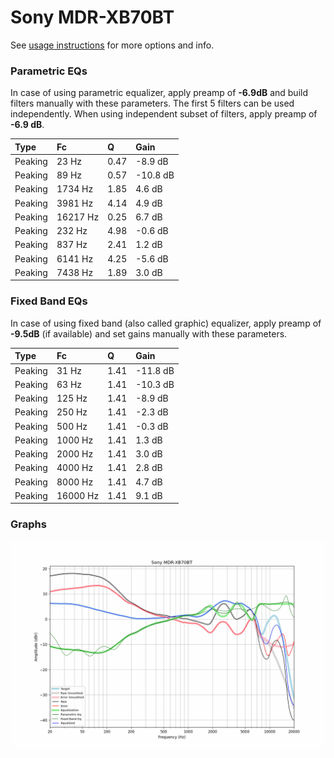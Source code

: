 # Sony MDR-XB70BT
See [usage instructions](https://github.com/jaakkopasanen/AutoEq#usage) for more options and info.

### Parametric EQs
In case of using parametric equalizer, apply preamp of **-6.9dB** and build filters manually
with these parameters. The first 5 filters can be used independently.
When using independent subset of filters, apply preamp of **-6.9 dB**.

| Type    | Fc       |    Q | Gain     |
|:--------|:---------|:-----|:---------|
| Peaking | 23 Hz    | 0.47 | -8.9 dB  |
| Peaking | 89 Hz    | 0.57 | -10.8 dB |
| Peaking | 1734 Hz  | 1.85 | 4.6 dB   |
| Peaking | 3981 Hz  | 4.14 | 4.9 dB   |
| Peaking | 16217 Hz | 0.25 | 6.7 dB   |
| Peaking | 232 Hz   | 4.98 | -0.6 dB  |
| Peaking | 837 Hz   | 2.41 | 1.2 dB   |
| Peaking | 6141 Hz  | 4.25 | -5.6 dB  |
| Peaking | 7438 Hz  | 1.89 | 3.0 dB   |

### Fixed Band EQs
In case of using fixed band (also called graphic) equalizer, apply preamp of **-9.5dB**
(if available) and set gains manually with these parameters.

| Type    | Fc       |    Q | Gain     |
|:--------|:---------|:-----|:---------|
| Peaking | 31 Hz    | 1.41 | -11.8 dB |
| Peaking | 63 Hz    | 1.41 | -10.3 dB |
| Peaking | 125 Hz   | 1.41 | -8.9 dB  |
| Peaking | 250 Hz   | 1.41 | -2.3 dB  |
| Peaking | 500 Hz   | 1.41 | -0.3 dB  |
| Peaking | 1000 Hz  | 1.41 | 1.3 dB   |
| Peaking | 2000 Hz  | 1.41 | 3.0 dB   |
| Peaking | 4000 Hz  | 1.41 | 2.8 dB   |
| Peaking | 8000 Hz  | 1.41 | 4.7 dB   |
| Peaking | 16000 Hz | 1.41 | 9.1 dB   |

### Graphs
![](./Sony%20MDR-XB70BT.png)